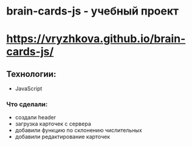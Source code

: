 # brain-cards-js - учебный проект

# https://vryzhkova.github.io/brain-cards-js/

## Технологии:

- JavaScript

### Что сделали:

- создали header
- загрузка карточек с сервера
- добавили функцию по склонению числительных
- добавили редактирование карточек
